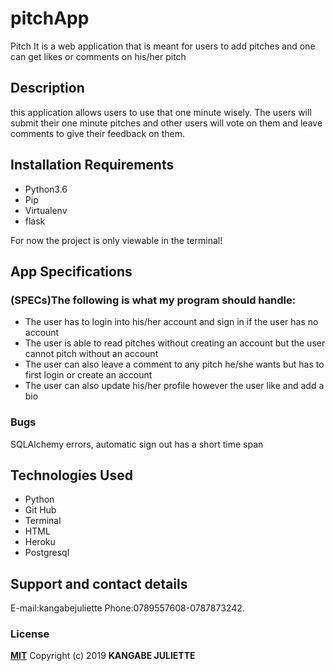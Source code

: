 #  pitchApp
Pitch It is a web application that is meant for users to add pitches and one can get likes or comments on his/her pitch

## Description
this application allows users to use that one minute wisely. The users will submit their one minute pitches and other users will vote on them and leave comments to give their feedback on them.
## Installation Requirements
* Python3.6
* Pip
* Virtualenv
* flask

For now the project is only viewable in the terminal!

## App Specifications
### (SPECs)The following is what my program should handle:
* The user has to login into his/her account and sign in if the user has no account
* The user is able to read pitches without creating an account but the user cannot pitch without an account
* The user can also leave a comment to any pitch he/she wants but has to first login or create an account 
* The user can also update his/her profile however the user like and add a bio

### Bugs
SQLAlchemy errors, automatic sign out has a short time span
## Technologies Used
* Python
* Git Hub
* Terminal
* HTML
* Heroku
* Postgresql
## Support and contact details
E-mail:kangabejuliette
Phone:0789557608-0787873242.
### License
**[MIT](http://choosealisence.com/licenses/mit/)**
Copyright (c) 2019 **KANGABE JULIETTE**